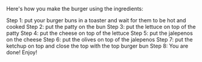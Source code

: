 Here's how you make the burger using the ingredients:

Step 1: put your burger buns in a toaster and wait for them to be hot and cooked
Step 2: put the patty on the bun
Step 3: put the lettuce on top of the patty
Step 4: put the cheese on top of the lettuce
Step 5: put the jalepenos on the cheese
Step 6: put the olives on top of the jalepenos
Step 7: put the ketchup on top and close the top with the top burger bun
Step 8: You are done! Enjoy!